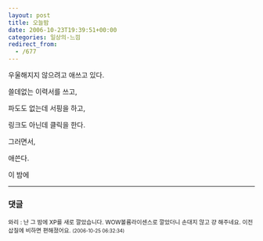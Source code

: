 ```yaml
---
layout: post
title: 오늘밤
date: 2006-10-23T19:39:51+00:00
categories: 일상의-느낌
redirect_from:
  - /677
---
```


우울해지지 않으려고 애쓰고 있다.

쓸데없는 이력서를 쓰고,

파도도 없는데 서핑을 하고,

링크도 아닌데 클릭을 한다.

그러면서,

애쓴다.

이 밤에

* * *

### 댓글



<!--- cmt:1075 --->
<!--- mail: --->
<!--- parent:0 --->

<small class=comment>와리 : 난 그 밤에 XP를 새로 깔았습니다. WOW볼륨라이센스로 깔았더니 손대지 않고 걍 해주네요. 이전 삽질에 비하면 편해졌어요. <small>(2006-10-25 06:32:34)</small></small>

